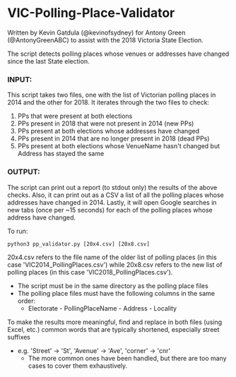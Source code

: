 # VIC-Polling-Place-Validator
Written by Kevin Gatdula (@kevinofsydney) for Antony Green (@AntonyGreenABC) to assist with the 2018 Victoria State Election.

The script detects polling places whose venues or addresses have changed since the last State election.

### INPUT: 
This script takes two files, one with the list of Victorian polling places in 2014 and the other for 2018.
It iterates through the two files to check:

1. PPs that were present at both elections
2. PPs present in 2018 that were not present in 2014 (new PPs)
3. PPs present at both elections whose addresses have changed
4. PPs present in 2014 that are no longer present in 2018 (dead PPs)
5. PPs present at both elections whose VenueName hasn't changed but Address has stayed the same

### OUTPUT:    
The script can print out a report (to stdout only) the results of the above checks.
Also, it can print out as a CSV a list of all the polling places whose addresses have changed in 2014. 
Lastly, it will open Google searches in new tabs (once per ~15 seconds) for each of the polling places whose address have changed. 

To run: 

`python3 pp_validator.py [20x4.csv] [20x8.csv]`

20x4.csv refers to the file name of the older list of polling places (in this case 'VIC2014_PollingPlaces.csv') while 20x8.csv refers to the new list of polling places (in this case 'VIC2018_PollingPlaces.csv').
* The script must be in the same directory as the polling place files
* The polling place files must have the following columns in the same order:
  * Electorate - PollingPlaceName - Address - Locality
        
To make the results more meaningful, find and replace in both files (using Excel, etc.) common words that are typically shortened, especially street suffixes 
* e.g. 'Street' -> 'St', 'Avenue' -> 'Ave', 'corner' -> 'cnr'
  * The more common ones have been handled, but there are too many cases to cover them exhaustively.
